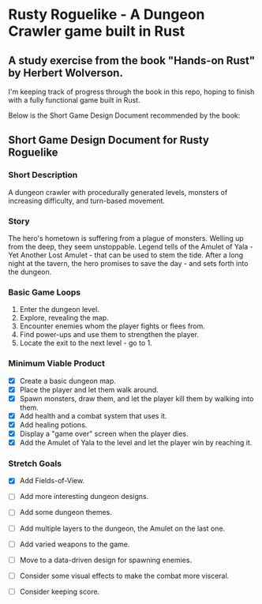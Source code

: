 # Rusty Roguelike - A Dungeon Crawler game built in Rust
## A study exercise from the book "Hands-on Rust" by Herbert Wolverson.

I'm keeping track of progress through the book in this repo, hoping to finish with a fully functional game built in Rust.

Below is the Short Game Design Document recommended by the book:

## Short Game Design Document for Rusty Roguelike

### Short Description
A dungeon crawler with procedurally generated levels, monsters of increasing difficulty, and turn-based movement.

### Story
The hero's hometown is suffering from a plague of monsters. Welling up from the deep, they seem unstoppable. Legend tells of the Amulet of Yala - Yet Another Lost Amulet - that can be used to stem the tide. After a long night at the tavern, the hero promises to save the day - and sets forth into the dungeon.

### Basic Game Loops
1. Enter the dungeon level.
2. Explore, revealing the map.
3. Encounter enemies whom the player fights or flees from.
4. Find power-ups and use them to strengthen the player.
5. Locate the exit to the next level - go to 1.

### Minimum Viable Product
- [x] Create a basic dungeon map.
- [x] Place the player and let them walk around.
- [x] Spawn monsters, draw them, and let the player kill them by walking into them.
- [x] Add health and a combat system that uses it.
- [x] Add healing potions.
- [x] Display a "game over" screen when the player dies.
- [x] Add the Amulet of Yala to the level and let the player win by reaching it.

### Stretch Goals
- [x] Add Fields-of-View.
- [ ] Add more interesting dungeon designs.
- [ ] Add some dungeon themes.
- [ ] Add multiple layers to the dungeon, the Amulet on the last one.
- [ ] Add varied weapons to the game.
- [ ] Move to a data-driven design for spawning enemies.
- [ ] Consider some visual effects to make the combat more visceral.
- [ ] Consider keeping score.

